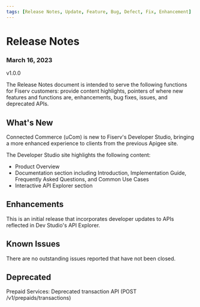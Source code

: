 ```yaml
---
tags: [Release Notes, Update, Feature, Bug, Defect, Fix, Enhancement]
---
```


# Release Notes

### March 16, 2023

v1.0.0

The Release Notes document is intended to serve the following functions for Fiserv customers: provide content highlights, pointers of where new features and functions are, enhancements, bug fixes, issues, and deprecated APIs.

## What's New

[Something new that was added or introduced like documents or services]: #
Connected Commerce (uCom) is new to Fiserv's Developer Studio, bringing a more enhanced experience to clients from the previous Apigee site.

The Developer Studio site highlights the following content:

* Product Overview
* Documentation section including Introduction, Implementation Guide, Frequently Asked Questions, and Common Use Cases
* Interactive API Explorer section

## Enhancements

[Description of an improvement or a change]: #

This is an initial release that incorporates developer updates to APIs reflected in Dev Studio's API Explorer.

[## Fixed]: #

[GitHub issue that was fixed. Possible GitHub issue link]: #

[Defects fixed in this release include]: #

## Known Issues

[A persistent issue that's known and not fixed]: #

There are no outstanding issues reported that have not been closed.

## Deprecated

[An endpoint or a payload field regarded as obsolete and best avoided]: #

Prepaid Services: Deprecated transaction API (POST /v1/prepaids/transactions)